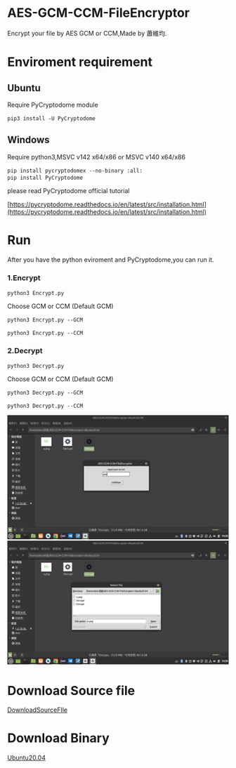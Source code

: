 # AES-GCM-CCM-FileEncryptor
Encrypt your file by AES GCM or CCM,Made by 蕭維均.

# Enviroment requirement

## Ubuntu
Require PyCryptodome module
```
pip3 install -U PyCryptodome
```

## Windows

Require python3,MSVC v142 x64/x86 or MSVC v140 x64/x86

```
pip install pycryptodomex --no-binary :all:
pip install PyCryptodome
```

please read PyCryptodome official tutorial

[https://pycryptodome.readthedocs.io/en/latest/src/installation.html](https://pycryptodome.readthedocs.io/en/latest/src/installation.html)

# Run

After you have the python eviroment and PyCryptodome,you can run it.

### 1.Encrypt

```
python3 Encrypt.py
```

Choose GCM or CCM (Default GCM)

```
python3 Encrypt.py --GCM
```

```
python3 Encrypt.py --CCM
```
### 2.Decrypt

```
python3 Decrypt.py
```
Choose GCM or CCM (Default GCM)

```
python3 Decrypt.py --GCM
```

```
python3 Decrypt.py --CCM
```

![img](img/1.png)
![img](img/2.png)

# Download Source file

[DownloadSourceFIle](https://github.com/AlexTrinityBlock/AES-GCM-CCM-FileEncryptor/archive/refs/heads/master.zip)

# Download Binary

[Ubuntu20.04](https://github.com/AlexTrinityBlock/AES-GCM-CCM-FileEncryptor/raw/master/download/AES-GCM-CCM-FileEncryptor-Ubuntu20.04.zip) 